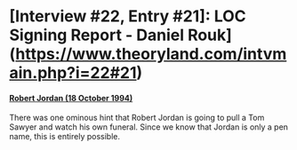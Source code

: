 # [Interview #22, Entry #21]: LOC Signing Report - Daniel Rouk](https://www.theoryland.com/intvmain.php?i=22#21)

#### [Robert Jordan (18 October 1994)](http://groups.google.com/group/rec.arts.sf.written.robert-jordan/msg/da92bee7eae49851)

There was one ominous hint that Robert Jordan is going to pull a Tom Sawyer and watch his own funeral. Since we know that Jordan is only a pen name, this is entirely possible.

